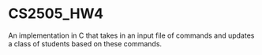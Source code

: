 # CS2505_HW4
An implementation in C that takes in an input file of commands and updates a class of students based on these commands. 
